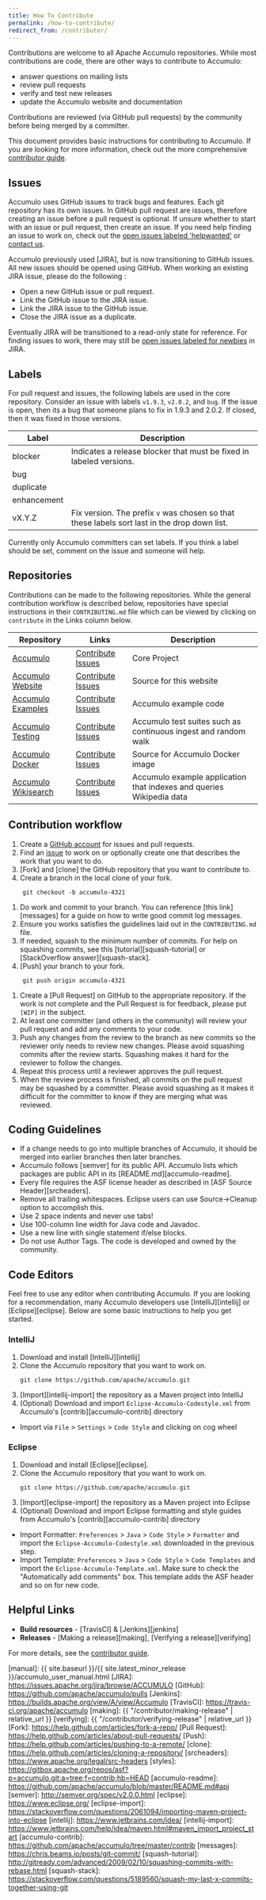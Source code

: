 ```yaml
---
title: How To Contribute
permalink: /how-to-contribute/
redirect_from: /contributor/
---
```


Contributions are welcome to all Apache Accumulo repositories. While most contributions are code,
there are other ways to contribute to Accumulo:

* answer questions on mailing lists
* review pull requests
* verify and test new releases
* update the Accumulo website and documentation

Contributions are reviewed (via GitHub pull requests) by
the community before being merged by a committer.

This document provides basic instructions for contributing to Accumulo.  If you are looking for more information, check out the more comprehensive [contributor guide](/contributors-guide/).

## Issues

Accumulo uses GitHub issues to track bugs and features.  Each git repository
has its own issues.  In GitHub pull request are issues, therefore creating an
issue before a pull request is optional. If unsure whether to start with an
issue or pull request, then create an issue. If you need help finding an issue
to work on, check out the [open issues labeled 'helpwanted'][helpwanted] or
[contact us][contact].

Accumulo previously used [JIRA], but is now transitioning to GitHub issues.
All new issues should be opened using GitHub. When working an existing JIRA
issue, please do the following :

 * Open a new GitHub issue or pull request.
 * Link the GitHub issue to the JIRA issue.
 * Link the JIRA issue to the GitHub issue.
 * Close the JIRA issue as a duplicate.

Eventually JIRA will be transitioned to a read-only state for reference.  For
finding issues to work, there may still be 
[open issues labeled for newbies][newbie-issues] in JIRA.

## Labels

For pull request and issues, the following labels are used in the core
repository. Consider an issue with labels `v1.9.3`, `v2.0.2`, and `bug`.  If
the issue is open, then its a bug that someone plans to fix in 1.9.3 and 2.0.2.
If closed, then it was fixed in those versions.

 Label       | Description
-------------|----------------------------------------------------------------------------
 blocker     | Indicates a release blocker that must be fixed in labeled versions.
 bug         |
 duplicate   |
 enhancement |
 vX.Y.Z      | Fix version. The prefix `v` was chosen so that these labels sort last in the drop down list.

Currently only Accumulo committers can set labels.  If you think a label should
be set, comment on the issue and someone will help.

## Repositories

Contributions can be made to the following repositories. While the general contribution workflow is
described below, repositories have special instructions in their `CONTRIBUTING.md` file which can be
viewed by clicking on `contribute` in the Links column below.

| Repository                      | Links                         | Description
| ------------------------------- | ----------------------------- | -----------
| [Accumulo][a]                   | [Contribute][ac] [Issues][ai]  | Core Project
| [Accumulo Website][w]           | [Contribute][wc] [Issues][wi]  | Source for this website
| [Accumulo Examples][e]          | [Contribute][ec] [Issues][ei]  | Accumulo example code
| [Accumulo Testing][t]           | [Contribute][tc] [Issues][ti]  | Accumulo test suites such as continuous ingest and random walk
| [Accumulo Docker][d]            | [Contribute][dc] [Issues][di]  | Source for Accumulo Docker image
| [Accumulo Wikisearch][s]        | [Contribute][sc] [Issues][si]  | Accumulo example application that indexes and queries Wikipedia data

## Contribution workflow

1. Create a [GitHub account][github-join] for issues and pull requests.
1. Find an [issue][helpwanted] to work on or optionally create one that describes the work that you want to do.
1. [Fork] and [clone] the GitHub repository that you want to contribute to.
1. Create a branch in the local clone of your fork.
```
    git checkout -b accumulo-4321
```
1. Do work and commit to your branch. You can reference [this link][messages] for a guide on how to write good commit log messages.
1. Ensure you works satisfies the guidelines laid out in the `CONTRIBUTING.md` file.
1. If needed, squash to the minimum number of commits. For help on squashing commits, see this [tutorial][squash-tutorial] or [StackOverflow answer][squash-stack].
1. [Push] your branch to your fork.
```
    git push origin accumulo-4321
```
1. Create a [Pull Request] on GitHub to the appropriate repository. If the work is not complete and the Pull Request is for feedback, please put `[WIP]` in the subject.
1. At least one committer (and others in the community) will review your pull request and add any comments to your code.
1. Push any changes from the review to the branch as new commits so the reviewer only needs to review new changes. Please avoid squashing commits after the review starts. Squashing makes it hard for the reviewer to follow the changes.
1. Repeat this process until a reviewer approves the pull request.
1. When the review process is finished, all commits on the pull request may be squashed by a committer. Please avoid squashing as it makes it difficult for the committer to know if they are merging what was reviewed.

## Coding Guidelines

* If a change needs to go into multiple branches of Accumulo, it should be merged into earlier branches then later branches.
* Accumulo follows [semver] for its public API. Accumulo lists which packages are public API in its [README.md][accumulo-readme].
* Every file requires the ASF license header as described in [ASF Source Header][srcheaders].
* Remove all trailing whitespaces. Eclipse users can use Source&rarr;Cleanup option to accomplish this.
* Use 2 space indents and never use tabs!
* Use 100-column line width for Java code and Javadoc.
* Use a new line with single statement if/else blocks.
* Do not use Author Tags. The code is developed and owned by the community.

## Code Editors

Feel free to use any editor when contributing Accumulo. If you are looking for a recommendation, many Accumulo
developers use [IntelliJ][intellij] or [Eclipse][eclipse]. Below are some basic instructions to help you get started.

### IntelliJ

1. Download and install [IntelliJ][intellij]
1. Clone the Accumulo repository that you want to work on.
   ```shell
   git clone https://github.com/apache/accumulo.git
   ```
1. [Import][intellij-import] the repository as a Maven project into IntelliJ
1. (Optional) Download and import `Eclipse-Accumulo-Codestyle.xml` from Accumulo's [contrib][accumulo-contrib] directory
  * Import via `File` > `Settings` > `Code Style` and clicking on cog wheel

### Eclipse

1. Download and install [Eclipse][eclipse].
1. Clone the Accumulo repository that you want to work on.
   ```shell
   git clone https://github.com/apache/accumulo.git
   ```
1. [Import][eclipse-import] the repository as a Maven project into Eclipse
1. (Optional) Download and import Eclipse formatting and style guides from Accumulo's [contrib][accumulo-contrib] directory
  * Import Formatter: `Preferences` > `Java` > `Code Style` > `Formatter` and import the `Eclipse-Accumulo-Codestyle.xml` downloaded in the previous step.
  * Import Template: `Preferences` > `Java` > `Code Style` > `Code Templates` and import the `Eclipse-Accumulo-Template.xml`. Make sure to check the "Automatically add comments" box. This template adds the ASF header and so on for new code.

## Helpful Links

* **Build resources** - [TravisCI] & [Jenkins][jenkins]
* **Releases** - [Making a release][making], [Verifying a release][verifying]

For more details, see the [contributor guide](/contributors-guide/).

[newbie-issues]: https://s.apache.org/newbie_accumulo_tickets
[helpwanted]: https://github.com/search?utf8=%E2%9C%93&q=state%3Aopen+label%3A%22help+wanted%22+repo%3Aapache%2Faccumulo+repo%3Aapache%2Faccumulo-website+repo%3Aapache%2Faccumulo-examples+repo%3Aapache%2Faccumulo-testing&type=
[contact]: /contact-us/
[a]: https://github.com/apache/accumulo
[ac]: https://github.com/apache/accumulo/blob/master/CONTRIBUTING.md
[ai]: https://github.com/apache/accumulo/issues
[w]: https://github.com/apache/accumulo-website
[wc]: https://github.com/apache/accumulo-website/blob/master/CONTRIBUTING.md
[wi]: https://github.com/apache/accumulo-website/issues
[e]: https://github.com/apache/accumulo-examples
[ec]: https://github.com/apache/accumulo-examples/blob/master/CONTRIBUTING.md
[ei]: https://github.com/apache/accumulo-examples/issues
[t]: https://github.com/apache/accumulo-testing
[tc]: https://github.com/apache/accumulo-testing/blob/master/CONTRIBUTING.md
[ti]: https://github.com/apache/accumulo-testing/issues
[d]: https://github.com/apache/accumulo-docker
[dc]: https://github.com/apache/accumulo-docker/blob/master/CONTRIBUTING.md
[di]: https://github.com/apache/accumulo-docker/issues
[s]: https://github.com/apache/accumulo-wikisearch
[sc]: https://github.com/apache/accumulo-wikisearch/blob/master/CONTRIBUTING.md
[si]: https://github.com/apache/accumulo-wikisearch/issues
[jira-signup]: https://issues.apache.org/jira/secure/Signup!default.jspa
[github-join]: https://github.com/join
[manual]: {{ site.baseurl }}/{{ site.latest_minor_release }}/accumulo_user_manual.html
[JIRA]: https://issues.apache.org/jira/browse/ACCUMULO
[GitHub]: https://github.com/apache/accumulo/pulls
[Jenkins]: https://builds.apache.org/view/A/view/Accumulo
[TravisCI]: https://travis-ci.org/apache/accumulo
[making]: {{ "/contributor/making-release" | relative_url }}
[verifying]: {{ "/contributor/verifying-release" | relative_url }}
[Fork]: https://help.github.com/articles/fork-a-repo/
[Pull Request]: https://help.github.com/articles/about-pull-requests/
[Push]: https://help.github.com/articles/pushing-to-a-remote/
[clone]: https://help.github.com/articles/cloning-a-repository/
[srcheaders]: https://www.apache.org/legal/src-headers
[styles]: https://gitbox.apache.org/repos/asf?p=accumulo.git;a=tree;f=contrib;hb=HEAD
[accumulo-readme]: https://github.com/apache/accumulo/blob/master/README.md#api
[semver]: http://semver.org/spec/v2.0.0.html
[eclipse]: https://www.eclipse.org/
[eclipse-import]: https://stackoverflow.com/questions/2061094/importing-maven-project-into-eclipse
[intellij]: https://www.jetbrains.com/idea/
[intellij-import]: https://www.jetbrains.com/help/idea/maven.html#maven_import_project_start
[accumulo-contrib]: https://github.com/apache/accumulo/tree/master/contrib
[messages]: https://chris.beams.io/posts/git-commit/
[squash-tutorial]: http://gitready.com/advanced/2009/02/10/squashing-commits-with-rebase.html
[squash-stack]: https://stackoverflow.com/questions/5189560/squash-my-last-x-commits-together-using-git

